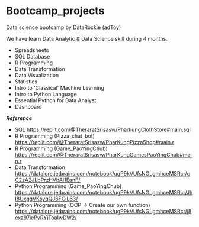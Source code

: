 # Bootcamp_projects
Data science bootcamp by DataRockie (adToy)

We have learn Data Analytic & Data Science skill during 4 months.
- Spreadsheets
- SQL Database
- R Programming
- Data Transformation
- Data Visualization
- Statistics
- Intro to 'Classical' Machine Learning
- Intro to Python Language
- Essential Python for Data Analyst
- Dashboard

***Reference***
- SQL https://replit.com/@TheraratSrisasw/PharkungClothStore#main.sql
- R Programming (Pizza_chat_bot) https://replit.com/@TheraratSrisasw/PharKungPizzaShop#main.r
- R Programming (Game_PaoYingChub) https://replit.com/@TheraratSrisasw/PharKungGamesPaoYingChub#main.r
- Data Transformation https://datalore.jetbrains.com/notebook/ugP9kVUfsNGLgmhceMSRcr/cC2zA2JLbPrzHVbAi1EanF/
- Python Programming (Game_PaoYingChub) https://datalore.jetbrains.com/notebook/ugP9kVUfsNGLgmhceMSRcr/JhI8UxgqVKsyqQJ6FCiL63/
- Python Programming (OOP -> Create our own function) https://datalore.jetbrains.com/notebook/ugP9kVUfsNGLgmhceMSRcr/j8exz97iePyRYjToaIwDW2/

